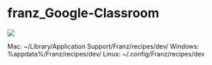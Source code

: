 # franz_Google-Classroom

![](https://i.imgur.com/7j3EEBA.png)


Mac: ~/Library/Application Support/Franz/recipes/dev/
Windows: %appdata%/Franz/recipes/dev/
Linux: ~/.config/Franz/recipes/dev
